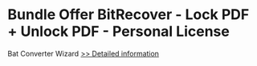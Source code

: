 # Bundle Offer BitRecover - Lock PDF + Unlock PDF - Personal License
Bat Converter Wizard
[>> Detailed information](https://secure.shareit.com/shareit/product.html?productid=300954715&affiliateid=200057808)